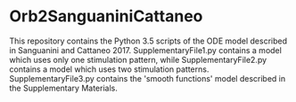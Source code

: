 # Orb2SanguaniniCattaneo

This repository contains the Python 3.5 scripts of the ODE model described in Sanguanini and Cattaneo 2017. SupplementaryFile1.py contains a model which uses only one stimulation pattern, while SupplementaryFile2.py contains a model which uses two stimulation patterns. SupplementaryFile3.py contains the 'smooth functions' model described in the Supplementary Materials.
